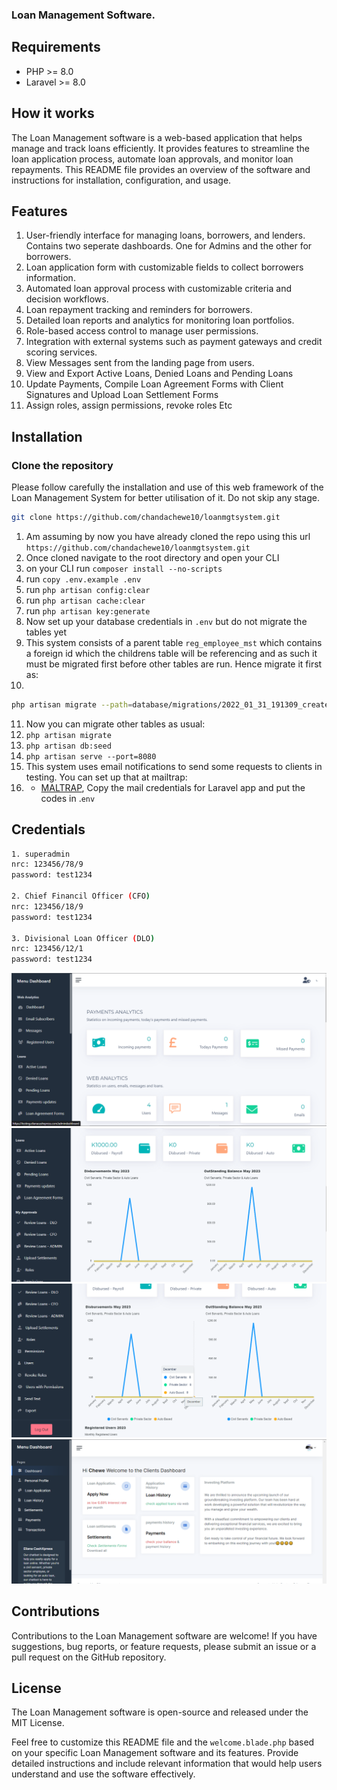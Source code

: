 
### Loan Management Software.

## Requirements

- PHP >= 8.0
- Laravel >= 8.0


## How it works

The Loan Management software is a web-based application that helps manage and track loans efficiently. It provides features to streamline the loan application process, automate loan approvals, and monitor loan repayments. This README file provides an overview of the software and instructions for installation, configuration, and usage.


## Features

1. User-friendly interface for managing loans, borrowers, and lenders. Contains two seperate dashboards. One for Admins and the other for borrowers.
2. Loan application form with customizable fields to collect borrowers information.
3. Automated loan approval process with customizable criteria and decision workflows.
4. Loan repayment tracking and reminders for borrowers.
5. Detailed loan reports and analytics for monitoring loan portfolios.
6. Role-based access control to manage user permissions.
7. Integration with external systems such as payment gateways and credit scoring services.
8. View Messages sent from the landing page from users.
9. View and Export Active Loans, Denied Loans and Pending Loans
10. Update Payments, Compile Loan Agreement Forms with Client Signatures and Upload Loan Settlement Forms
11. Assign roles, assign permissions, revoke roles Etc 

## Installation

### Clone the repository
Please follow carefully the installation and use of this web framework of the Loan Management System for better utilisation of it. Do not skip any stage.

```bash
git clone https://github.com/chandachewe10/loanmgtsystem.git
```

1. Am assuming by now you have already cloned the repo using this url `https://github.com/chandachewe10/loanmgtsystem.git`
2. Once cloned navigate to the root directory and open your CLI
3. on your CLI run `composer install --no-scripts`
4. run `copy .env.example .env`
5. run `php artisan config:clear`
6. run `php artisan cache:clear`
7. run `php artisan key:generate`
8. Now set up your database credentials in `.env` but do not migrate the tables yet
9. This system consists of a parent table `reg_employee_mst` which contains a foreign id which the childrens table will be referencing and as such it must be migrated first before other tables are run. Hence migrate it first as:
10.  
```bash
php artisan migrate --path=database/migrations/2022_01_31_191309_create_reg_employee_msts_table.php
```

11.  Now you can migrate other tables as usual:
12. `php artisan migrate`
13. `php artisan db:seed`
14. `php artisan serve --port=8080`
15.  This system uses email notifications to send some requests to clients in testing. You can set up that at mailtrap:
16. - [MALTRAP](https://mailtrap.io), Copy the mail credentials for Laravel app and put the codes in .`env`


## Credentials
```bash
1. superadmin
nrc: 123456/78/9
password: test1234

2. Chief Financil Officer (CFO)
nrc: 123456/18/9
password: test1234

3. Divisional Loan Officer (DLO)
nrc: 123456/12/1
password: test1234


```
![Super Admin Dashboard](public/docs/loans1.PNG)
![Super Admin Dashboard](public/docs/loans2.PNG)
![Super Admin Dashboard](public/docs/loans3.PNG)
![Clients Dashboard](public/docs/loans4.PNG)



## Contributions
Contributions to the Loan Management software are welcome! If you have suggestions, bug reports, or feature requests, please submit an issue or a pull request on the GitHub repository.

## License
The Loan Management software is open-source and released under the MIT License.

Feel free to customize this README file and the `welcome.blade.php` based on your specific Loan Management software and its features. Provide detailed instructions and include relevant information that would help users understand and use the software effectively.
